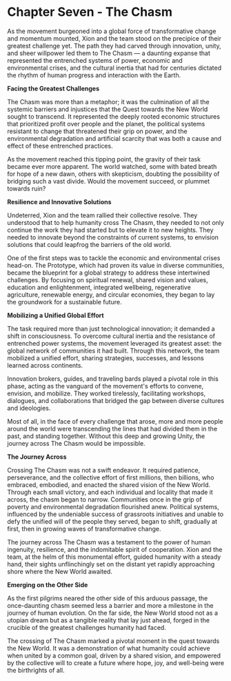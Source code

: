 # Chapter Seven - The Chasm 

As the movement burgeoned into a global force of transformative change and momentum mounted, Xion and the team stood on the precipice of their greatest challenge yet. The path they had carved through innovation, unity, and sheer willpower led them to The Chasm — a daunting expanse that represented the entrenched systems of power, economic and environmental crises, and the cultural inertia that had for centuries dictated the rhythm of human progress and interaction with the Earth.

**Facing the Greatest Challenges**

The Chasm was more than a metaphor; it was the culmination of all the systemic barriers and injustices that the Quest towards the New World sought to transcend. It represented the deeply rooted economic structures that prioritized profit over people and the planet, the political systems resistant to change that threatened their grip on power, and the environmental degradation and artificial scarcity that was both a cause and effect of these entrenched practices.

As the movement reached this tipping point, the gravity of their task became ever more apparent. The world watched, some with bated breath for hope of a new dawn, others with skepticism, doubting the possibility of bridging such a vast divide. Would the movement succeed, or plummet towards ruin? 

**Resilience and Innovative Solutions**

Undeterred, Xion and the team rallied their collective resolve. They understood that to help humanity cross The Chasm, they needed to not only continue the work they had started but to elevate it to new heights. They needed to innovate beyond the constraints of current systems, to envision solutions that could leapfrog the barriers of the old world.

One of the first steps was to tackle the economic and environmental crises head-on. The Prototype, which had proven its value in diverse communities, became the blueprint for a global strategy to address these intertwined challenges. By focusing on spiritual renewal, shared vision and values, education and enlightenment, integrated wellbeing, regenerative agriculture, renewable energy, and circular economies, they began to lay the groundwork for a sustainable future. 

**Mobilizing a Unified Global Effort**

The task required more than just technological innovation; it demanded a shift in consciousness. To overcome cultural inertia and the resistance of entrenched power systems, the movement leveraged its greatest asset: the global network of communities it had built. Through this network, the team mobilized a unified effort, sharing strategies, successes, and lessons learned across continents.

Innovation brokers, guides, and traveling bards played a pivotal role in this phase, acting as the vanguard of the movement's efforts to convene, envision, and mobilize. They worked tirelessly, facilitating workshops, dialogues, and collaborations that bridged the gap between diverse cultures and ideologies.

Most of all, in the face of every challenge that arose, more and more people around the world were transcending the lines that had divided them in the past, and standing together. Without this deep and growing Unity, the journey across The Chasm would be impossible. 

**The Journey Across**

Crossing The Chasm was not a swift endeavor. It required patience, perseverance, and the collective effort of first millions, then billions, who embraced, embodied, and enacted the shared vision of the New World. Through each small victory, and each individual and locality that made it across, the chasm began to narrow. Communities once in the grip of poverty and environmental degradation flourished anew. Political systems, influenced by the undeniable success of grassroots initiatives and unable to defy the unified will of the people they served, began to shift, gradually at first, then in growing waves of transformative change. 

The journey across The Chasm was a testament to the power of human ingenuity, resilience, and the indomitable spirit of cooperation. Xion and the team, at the helm of this monumental effort, guided humanity with a steady hand, their sights unflinchingly set on the distant yet rapidly approaching shore where the New World awaited.

**Emerging on the Other Side**

As the first pilgrims neared the other side of this arduous passage, the once-daunting chasm seemed less a barrier and more a milestone in the journey of human evolution. On the far side, the New World stood not as a utopian dream but as a tangible reality that lay just ahead, forged in the crucible of the greatest challenges humanity had faced.

The crossing of The Chasm marked a pivotal moment in the quest towards the New World. It was a demonstration of what humanity could achieve when united by a common goal, driven by a shared vision, and empowered by the collective will to create a future where hope, joy, and well-being were the birthrights of all.
